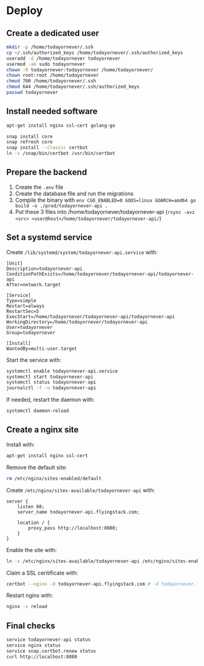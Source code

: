 # Deploy

## Create a dedicated user

```sh
mkdir -p /home/todayornever/.ssh
cp ~/.ssh/authorized_keys /home/todayornever/.ssh/authorized_keys
useradd -d /home/todayornever todayornever
usermod -aG sudo todayornever
chown -R todayornever:todayornever /home/todayornever/
chown root:root /home/todayornever
chmod 700 /home/todayornever/.ssh
chmod 644 /home/todayornever/.ssh/authorized_keys
passwd todayornever
```

## Install needed software

```sh
apt-get install nginx ssl-cert golang-go

snap install core
snap refresh core
snap install --classic certbot
ln -s /snap/bin/certbot /usr/bin/certbot
```

## Prepare the backend

1. Create the `.env` file
2. Create the database file and run the migrations
3. Compile the binary with `env CGO_ENABLED=0 GOOS=linux GOARCH=amd64 go build -o ./prod/todayornever-api .`
4. Put these 3 files into /home/todayornever/todayornever-api (`rsync -avz <src> <user@host>/home/todayornever/todayornever-api/`)


## Set a systemd service

Create `/lib/systemd/system/todayornever-api.service` with:

```
[Unit]
Description=todayornever-api
ConditionPathExists=/home/todayornever/todayornever-api/todayornever-api
After=network.target

[Service]
Type=simple
Restart=always
RestartSec=5
ExecStart=/home/todayornever/todayornever-api/todayornever-api
WorkingDirectory=/home/todayornever/todayornever-api
User=todayornever
Group=todayornever

[Install]
WantedBy=multi-user.target
```

Start the service with:

```sh
systemctl enable todayornever-api.service
systemctl start todayornever-api
systemctl status todayornever-api
journalctl -f -u todayornever-api
```

If needed, restart the daemon with:

```sh
systemctl daemon-reload
```

## Create a nginx site

Install with:

```sh
apt-get install nginx ssl-cert
```

Remove the default site:

```sh
rm /etc/nginx/sites-enabled/default
```

Create `/etc/nginx/sites-available/todayornever-api` with:

```
server {
    listen 80;
    server_name todayornever-api.flyingstack.com;

    location / {
        proxy_pass http://localhost:8080;
    }
}
```

Enable the site with:

```sh
ln -s /etc/nginx/sites-available/todayornever-api /etc/nginx/sites-enabled/todayornever-api
```

Claim a SSL ceritificate with:

```sh
certbot --nginx -d todayornever-api.flyingstack.com # -d todayornever.flyingstack.com
```

Restart nginx with:

```sh
nginx -s reload
```

## Final checks

```sh
service todayornever-api status
service nginx status
service snap.certbot.renew status
curl http://localhost:8080
```
